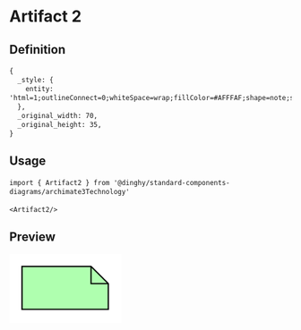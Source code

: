# Artifact 2

## Definition

```
{
  _style: { 
    entity: 'html=1;outlineConnect=0;whiteSpace=wrap;fillColor=#AFFFAF;shape=note;size=14;',
  },
  _original_width: 70,
  _original_height: 35,
}
```

## Usage

```
import { Artifact2 } from '@dinghy/standard-components-diagrams/archimate3Technology'

<Artifact2/>
```

## Preview

<img src="./artifact-2.png" width="200"/>
